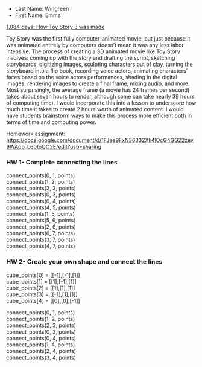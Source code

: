 * Last Name: Wingreen 
* First Name: Emma

[1,084 days: How Toy Story 3 was made](https://www.wired.co.uk/article/how-toy-story-3-was-made#:~:text=Rendering%20%2D%2D%20using%20computer%20algorithms,39%20hours%20of%20computing%20time.)

Toy Story was the first fully computer-animated movie, but just because it was animated entirely by computers doesn’t mean it was any less labor intensive. The process of creating a 3D animated movie like Toy Story involves: coming up with the story and drafting the script, sketching storyboards, digitizing images, sculpting characters out of clay, turning the storyboard into a flip book, recording voice actors, animating characters’ faces based on the voice actors performances, shading in the digital images, rendering images to create a final frame, mixing audio, and more. Most surprisingly, the average frame (a movie has 24 frames per second) takes about seven hours to render, although some can take nearly 39 hours of computing time). I would incorporate this into a lesson to underscore how much time it takes to create 2 hours worth of animated content. I would have students brainstorm ways to make this process more efficient both in terms of time and computing power.

Homework assignment: https://docs.google.com/document/d/1FJee9FxN36332Xk4lOcG4GG22zev9WAqb_L60toQO2E/edit?usp=sharing


### HW 1- Complete connecting the lines
  connect_points(0, 1, points)\
  connect_points(1, 2, points)\
  connect_points(2, 3, points)\
  connect_points(0, 3, points)\
  connect_points(0, 4, points)\
  connect_points(4, 5, points)\
  connect_points(1, 5, points)\
  connect_points(5, 6, points)\
  connect_points(2, 6, points)\
  connect_points(6, 7, points)\
  connect_points(3, 7, points)\
  connect_points(4, 7, points)

### HW 2- Create your own shape and connect the lines
cube_points[0] = [[-1],[-1],[1]]\
cube_points[1] = [[1],[-1],[1]]\
cube_points[2] = [[1],[1],[1]]\
cube_points[3] = [[-1],[1],[1]]\
cube_points[4] = [[0],[0],[-1]]

  connect_points(0, 1, points)\
  connect_points(1, 2, points)\
  connect_points(2, 3, points)\
  connect_points(0, 3, points)\
  connect_points(0, 4, points)\
  connect_points(1, 4, points)\
  connect_points(2, 4, points)\
  connect_points(3, 4, points)